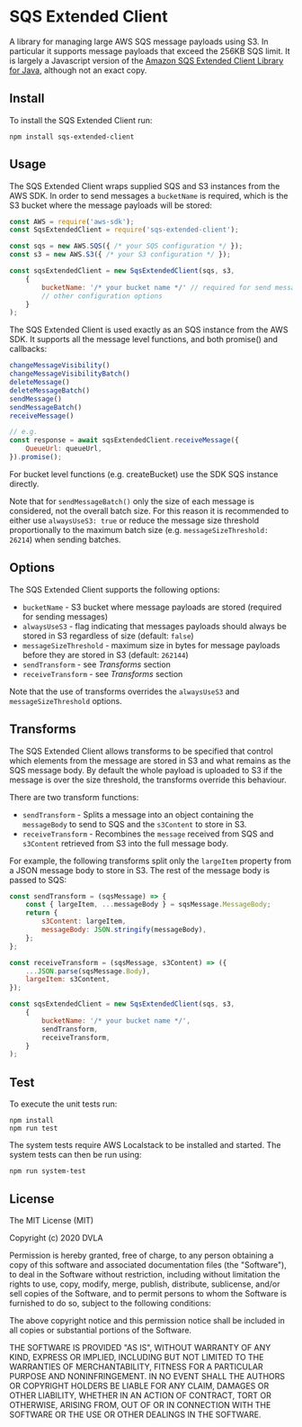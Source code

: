 # SQS Extended Client

A library for managing large AWS SQS message payloads using S3. In particular it supports message payloads that exceed the 256KB SQS limit. It is largely a Javascript version of the [Amazon SQS Extended Client Library for Java](https://github.com/awslabs/amazon-sqs-java-extended-client-lib), although not an exact copy.

## Install

To install the SQS Extended Client run:

```
npm install sqs-extended-client
```

## Usage

The SQS Extended Client wraps supplied SQS and S3 instances from the AWS SDK. In order to send messages a `bucketName` is required, which is the S3 bucket where the message payloads will be stored:

```Javascript
const AWS = require('aws-sdk');
const SqsExtendedClient = require('sqs-extended-client');

const sqs = new AWS.SQS({ /* your SQS configuration */ });
const s3 = new AWS.S3({ /* your S3 configuration */ });

const sqsExtendedClient = new SqsExtendedClient(sqs, s3,
    {
        bucketName: '/* your bucket name */' // required for send message
        // other configuration options
    }
);
```

The SQS Extended Client is used exactly as an SQS instance from the AWS SDK. It supports all the message level functions, and both promise() and callbacks:
```Javascript
changeMessageVisibility()
changeMessageVisibilityBatch()
deleteMessage()
deleteMessageBatch()
sendMessage()
sendMessageBatch()
receiveMessage()

// e.g.
const response = await sqsExtendedClient.receiveMessage({
    QueueUrl: queueUrl,
}).promise();
```
For bucket level functions (e.g. createBucket) use the SDK SQS instance directly.

Note that for `sendMessageBatch()` only the size of each message is considered, not the overall batch size. For this reason it is recommended to either use `alwaysUseS3: true` or reduce the message size threshold proportionally to the maximum batch size (e.g. `messageSizeThreshold: 26214`) when sending batches.

## Options

The SQS Extended Client supports the following options:

* `bucketName` - S3 bucket where message payloads are stored (required for sending messages)
* `alwaysUseS3` - flag indicating that messages payloads should always be stored in S3 regardless of size (default: `false`)
* `messageSizeThreshold` - maximum size in bytes for message payloads before they are stored in S3 (default: `262144`)
* `sendTransform` - see _Transforms_ section
* `receiveTransform` - see _Transforms_ section

Note that the use of transforms overrides the `alwaysUseS3` and `messageSizeThreshold` options.

## Transforms

The SQS Extended Client allows transforms to be specified that control which elements from the message are stored in S3 and what remains as the SQS message body. By default the whole payload is uploaded to S3 if the message is over the size threshold, the transforms override this behaviour.

There are two transform functions:

* `sendTransform` - Splits a message into an object containing the `messageBody` to send to SQS and the `s3Content` to store in S3.
* `receiveTransform` - Recombines the `message` received from SQS and `s3Content` retrieved from S3 into the full message body.

For example, the following transforms split only the `largeItem` property from a JSON message body to store in S3. The rest of the message body is passed to SQS:

```Javascript
const sendTransform = (sqsMessage) => {
    const { largeItem, ...messageBody } = sqsMessage.MessageBody;
    return {
        s3Content: largeItem,
        messageBody: JSON.stringify(messageBody),
    };
};

const receiveTransform = (sqsMessage, s3Content) => ({
    ...JSON.parse(sqsMessage.Body),
    largeItem: s3Content,
});

const sqsExtendedClient = new SqsExtendedClient(sqs, s3,
    {
        bucketName: '/* your bucket name */',
        sendTransform,
        receiveTransform,
    }
);
```

## Test

To execute the unit tests run:

```
npm install
npm run test
```

The system tests require AWS Localstack to be installed and started. The system tests can then be run using:

```
npm run system-test
```

## License

The MIT License (MIT)

Copyright (c) 2020 DVLA

Permission is hereby granted, free of charge, to any person obtaining a copy of this software and associated documentation files (the "Software"), to deal in the Software without restriction, including without limitation the rights to use, copy, modify, merge, publish, distribute, sublicense, and/or sell copies of the Software, and to permit persons to whom the Software is furnished to do so, subject to the following conditions:

The above copyright notice and this permission notice shall be included in all copies or substantial portions of the Software.

THE SOFTWARE IS PROVIDED "AS IS", WITHOUT WARRANTY OF ANY KIND, EXPRESS OR IMPLIED, INCLUDING BUT NOT LIMITED TO THE WARRANTIES OF MERCHANTABILITY, FITNESS FOR A PARTICULAR PURPOSE AND NONINFRINGEMENT. IN NO EVENT SHALL THE AUTHORS OR COPYRIGHT HOLDERS BE LIABLE FOR ANY CLAIM, DAMAGES OR OTHER LIABILITY, WHETHER IN AN ACTION OF CONTRACT, TORT OR OTHERWISE, ARISING FROM, OUT OF OR IN CONNECTION WITH THE SOFTWARE OR THE USE OR OTHER DEALINGS IN THE SOFTWARE.
